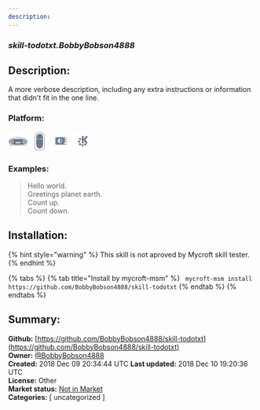 ```yaml
---
description: 
---
```


### _skill-todotxt.BobbyBobson4888_  
## Description:  
A more verbose description, including any extra instructions or
information that didn't fit in the one line.  
### Platform:  
 ![Mark I](../.gitbook/assets/mark-1-icon.png)  ![Mark II](../.gitbook/assets/mark-2-icon.png)  ![Picroft](../.gitbook/assets/picroft-icon.png)  ![plasmoid](../.gitbook/assets/kde.png)   
### Examples:  
> Hello world.  
> Greetings planet earth.  
> Count up.  
> Count down.  
  
## Installation:  
{% hint style="warning" %}
This skill is not aproved by Mycroft skill tester.
{% endhint %}
    
{% tabs %}
{% tab title="Install by mycroft-msm" %}
``` mycroft-msm install https://github.com/BobbyBobson4888/skill-todotxt```
{% endtab %}
  {% endtabs %}
    
## Summary:  
**Github:** [https://github.com/BobbyBobson4888/skill-todotxt](https://github.com/BobbyBobson4888/skill-todotxt)  
**Owner:** [@BobbyBobson4888](https://github.com/BobbyBobson4888)  
**Created:** 2018 Dec 09 20:34:44 UTC  **Last updated:** 2018 Dec 10 19:20:36 UTC  
**License:** Other  
**Market status:** [Not in Market](https://market.mycroft.ai/skill/)  
**Categories:** [ uncategorized ]   
